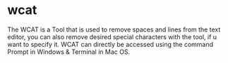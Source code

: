 # wcat
The WCAT is a Tool that is used to remove spaces and lines from the text editor, you can also remove desired special characters with the tool, if u want to specify it. WCAT can directly be accessed using the command Prompt in Windows &amp; Terminal in Mac OS.
